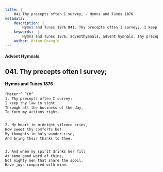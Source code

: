 ```yaml
---
title: |
    041 Thy precepts often I survey; - Hymns and Tunes 1876
metadata:
    description: |
        Hymns and Tunes 1876 041. Thy precepts often I survey;. I keep thy law in sight, Through all the business of the day, To form my actions right. 
    keywords:  |
        Hymns and Tunes 1876, adventhymnals, advent hymnals, Thy precepts often I survey;, I keep thy law in sight,, 
    author: Brian Onang'o
---
```


#### Advent Hymnals
## 041. Thy precepts often I survey;
####  Hymns and Tunes 1876

```txt
^Meter:^ ^CM^
1. Thy precepts often I survey;
I keep thy law in sight,
Through all the business of the day,
To form my actions right.


2. My heart in midnight silence cries,
How sweet thy comforts be!
My thoughts in holy wonder rise,
And bring their thanks to thee.


3. And when my spirit drinks her fill
At some good word of thine,
Not mighty men that share the spoil,
Have joys compared with mine.
```